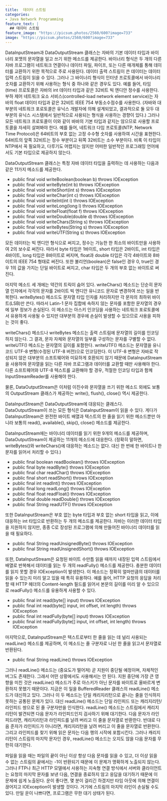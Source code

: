 ```yaml
---
title:  데이터 스트림
categories:
- Java Network Programming
feature_text: |
  ## 데이터 스트림
feature_image: "https://picsum.photos/2560/600?image=733"
image: "https://picsum.photos/2560/600?image=733"
---
```


DataInputStream과 DataOutputStream 클래스는 자바의 기본 데이터 타입과 바이너리 포맷의 문자열을 일고 쓰기 위한 메소드를 제공한다. 바이너리 형식은 두 개의 다른 자바 프로그램이 네트워크 연결이나 데이터 파일, 파이프, 또는 다른 매개체를 통해 데이터를 교환하기 위한 목적으로 주로 사용된다. 데이터 출력 스트림이 쓴 데이터는 데이터 입력 스트림이 읽을 수 있다. 그러나 그 바이너리 형식이 인터넷 프로토콜에서 바이너리 숫자를 교환하기 위해 사용하는 형식 중 하나와 같은 경우도 있다. 예를 들어, 타임(time) 프로토콜은 자바의 int 데이터 타입과 같은 32비트 빅 엔디안 정수를 사용한다. 부하 제어 네트워크 요소 서비스(controlled-load network element service)는 자바의 float 데이터 타입과 같은 32비트 IEEE 754 부동소수점수를 사용한다. (자바와 대부분의 네트워크 포로토콜은 유닉스 개발자에 의해 설계되었고, 결과적으로 둘 모두 대부분의 유닉스 시스템에서 일반적으로 사용되는 형식을 사용하는 경향이 있다.) 그러나 모든 네트워크 프로토콜이 이와 같이 바바의 기본 타입과 같지는 않으므로 사용할 프로토콜을 자세히 살펴봐야 한다. 예를 들어, 네트워크 다임 프로토콜(NTP, Network Time Protocol)은 64비트의 부호 없는 고정 수수형 숫자를 사용하여 시간을 표현한다. 64비트의 앞쪽 32비트는 정수 부분이고 뒤쪽 32비트는 소수 부분이다. 비록 이 타입이 NTP에서 꼭 필요하고, 다루기도 어렵지는 않지만 어떠한 일반적인 프로그래밍 언어에서도 기본 타입으로 제공하지 않는다.  

DataOutputStream 클래스는 특정 자바 데이터 타입을 출력하는 데 사용하는 다음과 같은 11가지 메소드를 제공한다.  

+ public final void writeBoolean(boolean b) throws IOException
+ public final void writeByte(int b) throws IOException
+ public final void writeShort(int s) throws IOException
+ public final void writeChar(int c) throws IOException
+ public final void writeInt(int i) throws IOException
+ public final void writeLong(long l) throws IOException
+ public final void writeFloat(float f) throws IOException
+ public final void writeDouble(double d) throws IOException
+ public final void writeChars(String s) throws IOException
+ public final void writeBytes(String s) throws IOException
+ public final void writeUTF(String s) throws IOException  

모든 데이터는 빅 엔디안 형식으로 써지고, 정수는 가능한 한 최소의 바이트만을 사용하여 2의 보수로 써진다. 따라서 byte 타입은 1바이트, short 타입은 2바이트, int 타입은 4바이트, long 타입은 8바이트로 써지며, float과 double 타입은 각각 4바이트와 8바이트의 IEEE 754 형태로 써진다. 또한 불리언(boolean)은 false인 경우 0, true인 경우 1의 값을 가지는 단일 바이트로 써지고, char 타입은 두 개의 부호 없는 바이트로 써진다.  

마지막 메소드 세 개에는 약간의 트릭이 숨어 있다. writeChars() 메소드는 단순히 문자열 인자에서 각각의 문자를 2바이트 빅 엔디안 유니코드 문자로 변경하여 쓰는 일을 반복한다. writeBytes() 메소드도 문자열 타입 인자를 처리하지만 각 문자의 최하위 바이트(LSB)만 쓴다. 따라서 Latin-1 문자 집합에 속하지 않는 문자를 포함한 문자열의 경우에 일부 정보가 손실된다. 이 메소드는 아스키 인코딩을 사용하는 네트워크 포로토콜에서 유용하게 사용될 수 있지만 대부분의 경우에 손실이 발생할 수 있으므로 사용을 피하는 것이 좋다.  

writeChars() 메소드나 writeBytes 메소드는 출력 스트림에 문자열의 길이를 인코딩하지 않는다. 그 결과, 문자 자체와 문자열의 일부를 구성하는 문자를 구별할 수 없다. writeUTF() 메소드는 문자열의 길이를 포함한다. writeUTF() 메소드는 문자열을 유니코드 UTF-8 변형(수정된 UTF-8 버전)으로 인코딩한다. 이 UTF-8 변형은 자바로 작성되지 않은 대부분의 소프트웨어와 미묘하게 호환되지 않기 때문에 DataInputStream을 사용하여 문자열을 읽는 다른 자바 프로그램과 데이터를 교환할 때만 사용해야 한다. 다른 소프트웨어와 UTF-8 텍스트를 교환해야 할 경우, 적절한 인코딩 타입과 함께 InputStreamReader를 사용해야 한다.  

물론, DataOutputStream은 이처럼 이진수와 문자열을 쓰기 위한 메소드 외에도 보통의 OutputStream 클래스가 제공하는 write(), flush(), close() 역시 제공한다.  

DataInputStream은 DataOutputStream에 대응되는 클래스다. DataOutputStream이 쓰는 모든 형식은 DataInputStream이 읽을 수 있다. 게다가 DataInputStream은 완전한 바이트 배열과 텍스트의 한 줄을 읽기 위한 메소드뿐만 아니라 보통의 read(), available(), skip(), close() 메소드를 제공한다.  

DataInputStream에는 바이너리 데이터를 읽기 위한 9개의 메소드를 제공하며, DataOutputStream이 제공하는 11개의 메소드에 대응한다. (정확히 말하면, writeBytes()와 writeChars()에 대응하는 메소드는 없다. 대신 한 번에 한 바이트나 한 문자를 읽어서 처리할 수 있다.)

+ public final boolean readBoolean() throws IOException
+ public final byte readByte() throws IOException
+ public final char readChar() throws IOException
+ public final short readShort() throws IOException
+ public final int readInt() throws IOException
+ public final long readLong() throws IOException
+ public final float readFloat() throws IOException
+ public final double readDouble() throws IOException
+ public final String readUTF() throws IOException  

또한 DataInputStream은 부호 없는 byte 타입과 부호 없는 short 타입을 읽고, 이에 대응하는 int 타입으로 반환하는 두 개의 메소드를 제공한다. 자바는 이러한 데이터 타입을 지원하지 않지만, 종종 C로 장성된 프로그램에 의해 만들어진 바이너리 데이터를 읽을 때 필요하다.  

+ public final String readUnsignedByte() throws IOException
+ public final String readUnsignedShort() throws IOException  

또한, DataInputStream은 요청된 바이트 수만틈 읽을 때까지 내장된 입력 스트림에서 배열로 반복해서 데이터를 읽는 두 개의 readFully() 메소드를 제공한다. 충분한 데이터를 읽지 못할 경우 IOException이 발생한다. 이 메소드는 정확히 얼마만큼의 데이터를 읽을 수 있는지 미리 알고 있을 때 특히 유용하다. 예를 들어, HTTP 요청의 응답을 처리할 때 HTTP 헤더의 Content-length 필드를 읽어서 본문의 길이를 미리 알 수 있으므로 readFully() 메소드를 유용하게 사용할 수 있다.  

+ public final int read(byte[] input) throws IOException
+ public final int read(byte[] input, int offset, int length) throws IOException
+ public final int readFully(byte[] input) throws IOException
+ public final int readFully(byte[] input, int offset, int length) throws IOException  

마지막으로, DataInputStream은 텍스트로부터 한 줄을 읽는 데 널리 사용되는 readLine() 메소드를 제공하며, 이 메소드는 줄 구분자로 나뉜 한 줄을 읽고서 문자열로 반환된다.  

+ public final String readLine() throws IOException  

그러나 readLine() 메소드는 (중요도가 떨어져) 곧 지원이 중단될 예정이며, 자체적인 버그도 존재한다. 그래서 어떤 상황에서도 사용해서는 안 된다. 지원 중단에 가장 큰 영향을 미친 것은 readLine() 메소드가 주로 아스키가 아닌 문자를 바이트로 올바르게 변환하지 못했기 때문이다. 지금은 이 일을 BufferedReader 클래스의 readLine() 메소드가 대신하고 있다. 그러나 이 두 메소드는 단일 캐리지리턴으로 끝나는 줄을 인식하지 못하는 공통된 문제가 있다. 대신 readLine() 메소드는 단일 라인피드 또는 캐리지리턴/라인피드 쌍으로 된 줄 구분자만을 인식한다. readLine() 메소드는 스트림에서 캐리지리턴이 발견되면 다음 문자가 라인피드인지 검사하기 위해 대기한다. 다음 문자가 라인피드라면, 캐리지리턴과 라인피드를 날려 버리고 이 줄을 문자열로 반환한다. 반대로 다음 준자가 라인피드가 아니라면, 캐리지리턴을 날려 버리고 이 줄을 문자열로 반환한다. 그리고 라인피드를 찾기 위해 읽은 문자는 다음 행의 시작에 포함시킨다. 그러나 캐리지리턴이 스트림의 마지막 문자인 경우, readLine() 메소드는 오지도 않을 다음 문자를 무한히 대기한다.  

파일을 읽을 때는 파일의 끝이 아닌 이상 항상 다음 문자를 읽을 수 있고, 더 이상 읽을 수 없는 스트림의 끝에서는 -1이 반환되기 때문에 이 문제가 명확하게 노출되지 않는다. 그러나 FTP나 최근 HTTP 모델에서 사용하는 지속형 연결 방식에서 서버와 클라이언트는 요청의 마지막 문자를 보낸 다음, 연결을 종료하지 않고 응답을 대기하기 때문에 이 문제에 쉽게 노출된다. 운이 좋다면, 몇 분이 걸리긴 하겠지만 타임 아웃에 의해 연결이 끊어지고 IOException이 발생할 것이다. 거기에 스트림의 마지막 라인이 손실될 수도 있다. 만일 운이 나쁘다면, 프로그램은 무한 대기 상태가 된다.  
